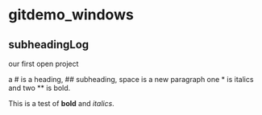 # gitdemo_windows

## subheadingLog

our first open project

a \# is a heading, \## subheading, space is a new paragraph
one \* is italics and two \** is bold.

This is a test of **bold** and *italics*.
